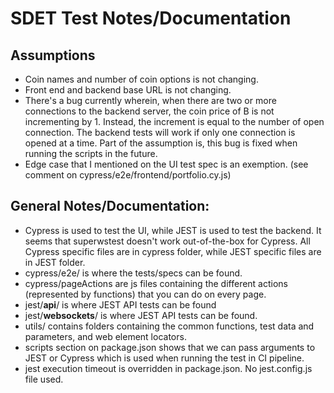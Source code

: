 # SDET Test Notes/Documentation

## Assumptions
-   Coin names and number of coin options is not changing.
-   Front end and backend base URL is not changing.
-   There's a bug currently wherein, when there are two or more connections to the backend server, the coin price of B is not incrementing by 1. Instead, the increment is equal to the number of open connection. The backend tests will work if only one connection is opened at a time. Part of the assumption is, this bug is fixed when running the scripts in the future.
-   Edge case that I mentioned on the UI test spec is an exemption. (see comment on cypress/e2e/frontend/portfolio.cy.js)

## General Notes/Documentation:
-   Cypress is used to test the UI, while JEST is used to test the backend. It seems that superwstest doesn't work out-of-the-box for Cypress. All Cypress specific files are in cypress folder, while JEST specific files are in JEST folder.
-   cypress/e2e/ is where the tests/specs can be found.
-   cypress/pageActions are js files containing the different actions (represented by functions) that you can do on every page.
-   jest/__api__/ is where JEST API tests can be found
-   jest/__websockets__/ is where JEST API tests can be found.
-   utils/ contains folders containing the common functions, test data and parameters, and web element locators.
-   scripts section on package.json shows that we can pass arguments to JEST or Cypress which is used when running the test in CI pipeline.
-   jest execution timeout is overridden in package.json. No jest.config.js file used.